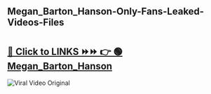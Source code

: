 
 ## Megan_Barton_Hanson-Only-Fans-Leaked-Videos-Files

# <h2><a href="https://mediaupload.pro?Megan_Barton_Hanson">🔗 Click to LINKS ⏩⏩ 👉 🟢 Megan_Barton_Hanson </a></h2>

<a href="https://mediaupload.pro?Megan_Barton_Hanson" rel="nofollow" data-target="animated-image.originalLink"><img src="https://i.ibb.co.com/xMMVF88/686577567.gif" alt="Viral Video Original" style="max-width: 100%; display: inline-block;" data-target="animated-image.originalImage"></a>
